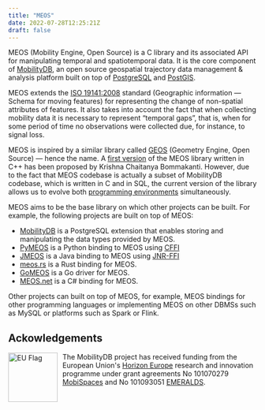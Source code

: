 ```yaml
---
title: "MEOS"
date: 2022-07-28T12:25:21Z
draft: false
---
```


MEOS (Mobility Engine, Open Source) is a C library and its associated API for manipulating temporal and spatiotemporal data. It is the core component of [MobilityDB](https://mobilitydb.com), an open source geospatial trajectory data management & analysis platform built on top of [PostgreSQL](https://www.postgresql.org/) and [PostGIS](https://postgis.net/).

MEOS extends the [ISO 19141:2008](https://www.iso.org/standard/41445.html) standard (Geographic information — Schema for moving features) for representing the change of non-spatial attributes of features. It also takes into account the fact that when collecting mobility data it is necessary to represent “temporal gaps”, that is, when for some period of time no observations were collected due, for instance, to signal loss.

MEOS is inspired by a similar library called [GEOS](https://libgeos.org/) (Geometry Engine, Open Source) — hence the name. A [first version](https://github.com/adonmo/meos) of the MEOS library written in C++ has been proposed by Krishna Chaitanya Bommakanti. However, due to the fact that MEOS codebase is actually a subset of MobilityDB codebase, which is written in C and in SQL, the current version of the library allows us to evolve both [programming environments](https://github.com/MobilityDB/MobilityDB/wiki/Building-MobilityDB-and-MEOS) simultaneously.

MEOS aims to be the base library on which other projects can be built. For example, the following projects are built on top of MEOS:

* [MobilityDB](https://mobilitydb.com) is a PostgreSQL extension that enables storing and manipulating the data types provided by MEOS.
* [PyMEOS](https://github.com/MobilityDB/PyMEOS) is a Python binding to MEOS using [CFFI](https://cffi.readthedocs.io/en/latest/)
* [JMEOS](https://github.com/MobilityDB/JMEOS) is a Java binding to MEOS using [JNR-FFI](https://github.com/jnr/jnr-ffi)
* [meos.rs](https://github.com/MobilityDB/meos-rs) is a Rust binding for MEOS.
* [GoMEOS](https://github.com/MobilityDB/GoMEOS) is a Go driver for MEOS.
* [MEOS.net](https://github.com/MobilityDB/MEOS.net) is a C# binding for MEOS.


Other projects can built on top of MEOS, for example, MEOS bindings for other programming languages or implementing MEOS on other DBMSs such as MySQL or platforms such as Spark or Flink.


Ackowledgements
---------------

<img src="/images/eu-flag.jpg" alt="EU Flag" style="width: 100px; float:left; margin-right: 10px;" align="middle" />
<p>
The MobilityDB project has received funding from the European Union's <a href="https://open-research-europe.ec.europa.eu/gateways/horizon-europe">Horizon Europe</a> research and innovation programme under grant agreements No 101070279 <a href="https://mobispaces.eu/" target="blank">MobiSpaces</a> and No 101093051 <a href="https://emeralds-horizon.eu/" target="blank">EMERALDS</a>.
</p>
